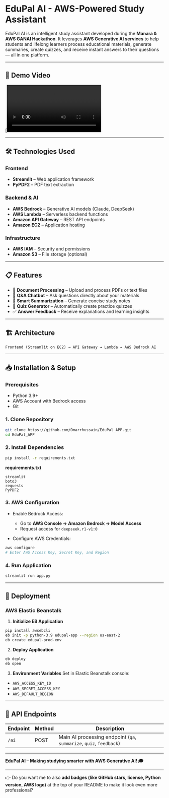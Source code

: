 # EduPal AI - AWS-Powered Study Assistant

EduPal AI is an intelligent study assistant developed during the **Manara & AWS GANAI Hackathon**.
It leverages **AWS Generative AI services** to help students and lifelong learners process educational materials, generate summaries, create quizzes, and receive instant answers to their questions — all in one platform.

---

## 🎥 Demo Video

[![Watch the Demo](https://github.com/mariamalaa76/EduPal_APP/blob/main/Demo_EduPal.mp4)

---

## 🛠️ Technologies Used

### Frontend

* **Streamlit** – Web application framework
* **PyPDF2** – PDF text extraction

### Backend & AI

* **AWS Bedrock** – Generative AI models (Claude, DeepSeek)
* **AWS Lambda** – Serverless backend functions
* **Amazon API Gateway** – REST API endpoints
* **Amazon EC2** – Application hosting

### Infrastructure

* **AWS IAM** – Security and permissions
* **Amazon S3** – File storage (optional)

---

## 📋 Features

* 📁 **Document Processing** – Upload and process PDFs or text files
* 🤖 **Q&A Chatbot** – Ask questions directly about your materials
* 📄 **Smart Summarization** – Generate concise study notes
* 🎯 **Quiz Generator** – Automatically create practice quizzes
* ✅ **Answer Feedback** – Receive explanations and learning insights

---

## 🏗️ Architecture

```
Frontend (Streamlit on EC2) → API Gateway → Lambda → AWS Bedrock AI
```

---

## 📥 Installation & Setup

### Prerequisites

* Python 3.9+
* AWS Account with Bedrock access
* Git

### 1. Clone Repository

```bash
git clone https://github.com/Omarrhussain/EduPal_APP.git
cd EduPal_APP
```

### 2. Install Dependencies

```bash
pip install -r requirements.txt
```

**requirements.txt**

```
streamlit
boto3
requests
PyPDF2
```

### 3. AWS Configuration

* Enable Bedrock Access:

  * Go to **AWS Console → Amazon Bedrock → Model Access**
  * Request access for `deepseek.r1-v1:0`

* Configure AWS Credentials:

```bash
aws configure
# Enter AWS Access Key, Secret Key, and Region
```

### 4. Run Application

```bash
streamlit run app.py
```

---

## 🚀 Deployment

### AWS Elastic Beanstalk

1. **Initialize EB Application**

```bash
pip install awsebcli
eb init -p python-3.9 edupal-app --region us-east-2
eb create edupal-prod-env
```

2. **Deploy Application**

```bash
eb deploy
eb open
```

3. **Environment Variables**
   Set in Elastic Beanstalk console:

* `AWS_ACCESS_KEY_ID`
* `AWS_SECRET_ACCESS_KEY`
* `AWS_DEFAULT_REGION`

---

## 🔧 API Endpoints

| Endpoint | Method | Description                                                         |
| -------- | ------ | ------------------------------------------------------------------- |
| `/ai`    | POST   | Main AI processing endpoint (`qa`, `summarize`, `quiz`, `feedback`) |

---

**EduPal AI – Making studying smarter with AWS Generative AI! 🎓**

---

👉 Do you want me to also **add badges (like GitHub stars, license, Python version, AWS logo)** at the top of your README to make it look even more professional?
